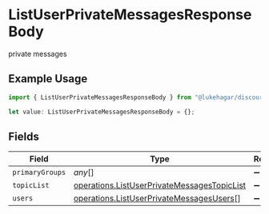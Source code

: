# ListUserPrivateMessagesResponseBody

private messages

## Example Usage

```typescript
import { ListUserPrivateMessagesResponseBody } from "@lukehagar/discoursejs/sdk/models/operations";

let value: ListUserPrivateMessagesResponseBody = {};
```

## Fields

| Field                                                                                                             | Type                                                                                                              | Required                                                                                                          | Description                                                                                                       |
| ----------------------------------------------------------------------------------------------------------------- | ----------------------------------------------------------------------------------------------------------------- | ----------------------------------------------------------------------------------------------------------------- | ----------------------------------------------------------------------------------------------------------------- |
| `primaryGroups`                                                                                                   | *any*[]                                                                                                           | :heavy_minus_sign:                                                                                                | N/A                                                                                                               |
| `topicList`                                                                                                       | [operations.ListUserPrivateMessagesTopicList](../../../sdk/models/operations/listuserprivatemessagestopiclist.md) | :heavy_minus_sign:                                                                                                | N/A                                                                                                               |
| `users`                                                                                                           | [operations.ListUserPrivateMessagesUsers](../../../sdk/models/operations/listuserprivatemessagesusers.md)[]       | :heavy_minus_sign:                                                                                                | N/A                                                                                                               |